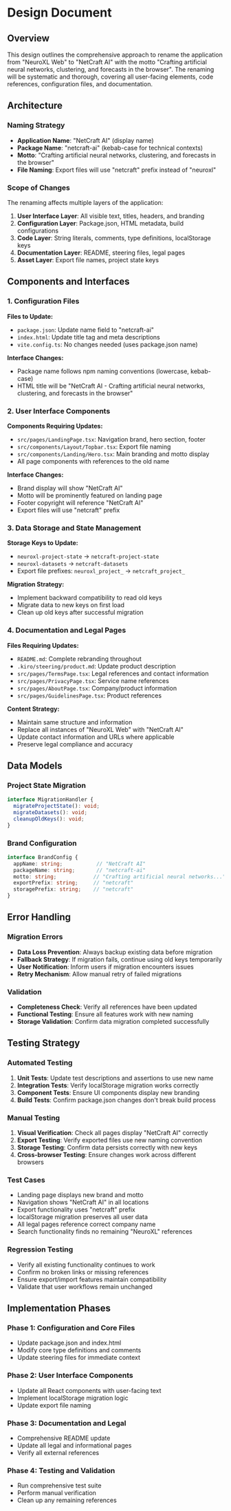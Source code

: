 # Design Document

## Overview

This design outlines the comprehensive approach to rename the application from "NeuroXL Web" to "NetCraft AI" with the motto "Crafting artificial neural networks, clustering, and forecasts in the browser". The renaming will be systematic and thorough, covering all user-facing elements, code references, configuration files, and documentation.

## Architecture

### Naming Strategy
- **Application Name**: "NetCraft AI" (display name)
- **Package Name**: "netcraft-ai" (kebab-case for technical contexts)
- **Motto**: "Crafting artificial neural networks, clustering, and forecasts in the browser"
- **File Naming**: Export files will use "netcraft" prefix instead of "neuroxl"

### Scope of Changes
The renaming affects multiple layers of the application:

1. **User Interface Layer**: All visible text, titles, headers, and branding
2. **Configuration Layer**: Package.json, HTML metadata, build configurations
3. **Code Layer**: String literals, comments, type definitions, localStorage keys
4. **Documentation Layer**: README, steering files, legal pages
5. **Asset Layer**: Export file names, project state keys

## Components and Interfaces

### 1. Configuration Files
**Files to Update:**
- `package.json`: Update name field to "netcraft-ai"
- `index.html`: Update title tag and meta descriptions
- `vite.config.ts`: No changes needed (uses package.json name)

**Interface Changes:**
- Package name follows npm naming conventions (lowercase, kebab-case)
- HTML title will be "NetCraft AI - Crafting artificial neural networks, clustering, and forecasts in the browser"

### 2. User Interface Components
**Components Requiring Updates:**
- `src/pages/LandingPage.tsx`: Navigation brand, hero section, footer
- `src/components/Layout/Topbar.tsx`: Export file naming
- `src/components/Landing/Hero.tsx`: Main branding and motto display
- All page components with references to the old name

**Interface Changes:**
- Brand display will show "NetCraft AI"
- Motto will be prominently featured on landing page
- Footer copyright will reference "NetCraft AI"
- Export files will use "netcraft" prefix

### 3. Data Storage and State Management
**Storage Keys to Update:**
- `neuroxl-project-state` → `netcraft-project-state`
- `neuroxl-datasets` → `netcraft-datasets`
- Export file prefixes: `neuroxl_project_` → `netcraft_project_`

**Migration Strategy:**
- Implement backward compatibility to read old keys
- Migrate data to new keys on first load
- Clean up old keys after successful migration

### 4. Documentation and Legal Pages
**Files Requiring Updates:**
- `README.md`: Complete rebranding throughout
- `.kiro/steering/product.md`: Update product description
- `src/pages/TermsPage.tsx`: Legal references and contact information
- `src/pages/PrivacyPage.tsx`: Service name references
- `src/pages/AboutPage.tsx`: Company/product information
- `src/pages/GuidelinesPage.tsx`: Product references

**Content Strategy:**
- Maintain same structure and information
- Replace all instances of "NeuroXL Web" with "NetCraft AI"
- Update contact information and URLs where applicable
- Preserve legal compliance and accuracy

## Data Models

### Project State Migration
```typescript
interface MigrationHandler {
  migrateProjectState(): void;
  migrateDatasets(): void;
  cleanupOldKeys(): void;
}
```

### Brand Configuration
```typescript
interface BrandConfig {
  appName: string;           // "NetCraft AI"
  packageName: string;       // "netcraft-ai"
  motto: string;            // "Crafting artificial neural networks..."
  exportPrefix: string;     // "netcraft"
  storagePrefix: string;    // "netcraft"
}
```

## Error Handling

### Migration Errors
- **Data Loss Prevention**: Always backup existing data before migration
- **Fallback Strategy**: If migration fails, continue using old keys temporarily
- **User Notification**: Inform users if migration encounters issues
- **Retry Mechanism**: Allow manual retry of failed migrations

### Validation
- **Completeness Check**: Verify all references have been updated
- **Functional Testing**: Ensure all features work with new naming
- **Storage Validation**: Confirm data migration completed successfully

## Testing Strategy

### Automated Testing
1. **Unit Tests**: Update test descriptions and assertions to use new name
2. **Integration Tests**: Verify localStorage migration works correctly
3. **Component Tests**: Ensure UI components display new branding
4. **Build Tests**: Confirm package.json changes don't break build process

### Manual Testing
1. **Visual Verification**: Check all pages display "NetCraft AI" correctly
2. **Export Testing**: Verify exported files use new naming convention
3. **Storage Testing**: Confirm data persists correctly with new keys
4. **Cross-browser Testing**: Ensure changes work across different browsers

### Test Cases
- Landing page displays new brand and motto
- Navigation shows "NetCraft AI" in all locations
- Export functionality uses "netcraft" prefix
- localStorage migration preserves all user data
- All legal pages reference correct company name
- Search functionality finds no remaining "NeuroXL" references

### Regression Testing
- Verify all existing functionality continues to work
- Confirm no broken links or missing references
- Ensure export/import features maintain compatibility
- Validate that user workflows remain unchanged

## Implementation Phases

### Phase 1: Configuration and Core Files
- Update package.json and index.html
- Modify core type definitions and comments
- Update steering files for immediate context

### Phase 2: User Interface Components
- Update all React components with user-facing text
- Implement localStorage migration logic
- Update export file naming

### Phase 3: Documentation and Legal
- Comprehensive README update
- Update all legal and informational pages
- Verify all external references

### Phase 4: Testing and Validation
- Run comprehensive test suite
- Perform manual verification
- Clean up any remaining references